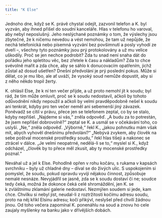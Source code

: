 ```yaml
---
title: "K Else"
---
```


Jednoho dne, když se K. právě chystal odejít, zazvonil telefon a K.
byl vyzván, aby ihned přišel do soudní kanceláře.
Hlas v telefonu ho varoval, aby nebyl neposlušný.
Jeho neslýchané poznámky o tom, že výslechy jsou zbytečné, že k ničemu nevedou a vést nemohou, že tam už nepůjde, že nechá telefonická nebo písemná vyzvání bez povšimnutí a posly vyhodí ze dveří –, všechny tyto poznámky jsou prý protokolovány a už mu velice uškodily.
Proč se jen nechce podrobit? Zda tu snad není snaha dát do pořádku jeho spletitou věc, bez zřetele k času a nákladům? Zda to chce svévolně mařit a zda chce, aby se sáhlo k donucovacím opatřením, jichž zůstal až dosud ušetřen? Dnešní předvolání je prý poslední pokus.
Může si dělat, co je mu libo, ale ať uváží, že vysoký soud nemůže dopustit, aby si z něho někdo tropil žerty.

K. ohlásil Else, že k ní ten večer přijde, a už proto nemohl jít k soudu; byl rád, že tím může omluvit, proč se k soudu nedostavil, ačkoli by tohoto odůvodnění nikdy nepoužil a ačkoli by velmi pravděpodobně nešel k soudu ani tenkrát, kdyby pro ten večer neměl ani sebemenší jiný závazek.
Poněvadž se cítil v právu, přece jen se telefonem zeptal, co by se stalo, kdyby nepřišel.
„Najdeme si vás,“ zněla odpověď.
„A budu za to potrestán, že jsem nepřišel dobrovolně?“ zeptal se K. a usmál se v očekávání toho, co uslyší.
„Ne,“ zněla odpověď.
„Výborně,“ řekl K., „jakou pohnutku mám však mít, abych vyhověl dnešnímu předvolání?“ „Nebývá zvykem, aby člověk na sebe poštval mocenské prostředky soudu,“ řekl hlas tišeji a nakonec se ztrácel v dálce.
„Je velmi neopatrné, nedělá-li se to,“
myslel si K., když odcházel, „člověk by to přece měl zkusit, aby ty mocenské prostředky poznal.“

Neváhal už a jel k Else.
Pohodlně opřen v rohu kočáru, s rukama v kapsách svrchníku – byly už chladné dny – díval se do živých ulic.
S uspokojením si pomyslel, že soudu, pokud opravdu vyvíjí nějakou činnost, způsobuje nemalé nesnáze.
Nevyjádřil se jasně, zda se k soudu dostaví či ne; soudce tedy čeká, možná že dokonce čeká celé shromáždění, jen K. se k zvláštnímu zklamání galerie nedostaví.
Nezmýlen soudem si jede, kam chce.
Chvilku si nebyl jist, neudal-li z roztržitosti kočímu adresu soudu, proto na něj křikl Elsinu adresu; kočí přikývl, neslyšel před chvílí žádnou jinou.
Od toho večera zapomínal K. ponenáhlu na soud a znovu ho cele zaujaly myšlenky na banku jako v dřívějších dobách.